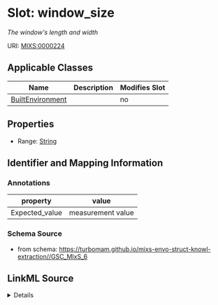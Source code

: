 # Slot: window_size


_The window's length and width_



URI: [MIXS:0000224](https://w3id.org/mixs/0000224)



<!-- no inheritance hierarchy -->




## Applicable Classes

| Name | Description | Modifies Slot |
| --- | --- | --- |
[BuiltEnvironment](BuiltEnvironment.md) |  |  no  |







## Properties

* Range: [String](String.md)





## Identifier and Mapping Information





### Annotations

| property | value |
| --- | --- |
| Expected_value | measurement value || Preferred_unit | inch, meter |



### Schema Source


* from schema: https://turbomam.github.io/mixs-envo-struct-knowl-extraction//GSC_MIxS_6




## LinkML Source

<details>
```yaml
name: window_size
annotations:
  Expected_value:
    tag: Expected_value
    value: measurement value
  Preferred_unit:
    tag: Preferred_unit
    value: inch, meter
description: The window's length and width
title: window area/size
notes:
- window
from_schema: https://turbomam.github.io/mixs-envo-struct-knowl-extraction//GSC_MIxS_6
rank: 1000
string_serialization: '{float} {unit} x {float} {unit}'
slot_uri: MIXS:0000224
multivalued: false
alias: window_size
domain_of:
- BuiltEnvironment
range: string
required: false
recommended: false

```
</details>
